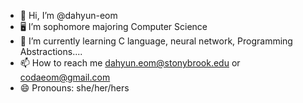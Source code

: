 - 👋 Hi, I’m @dahyun-eom
- 🖥️ I’m sophomore majoring Computer Science
- 🧠 I’m currently learning C language, neural network, Programming Abstractions....
- 📫 How to reach me dahyun.eom@stonybrook.edu or codaeom@gmail.com
- 😄 Pronouns: she/her/hers
